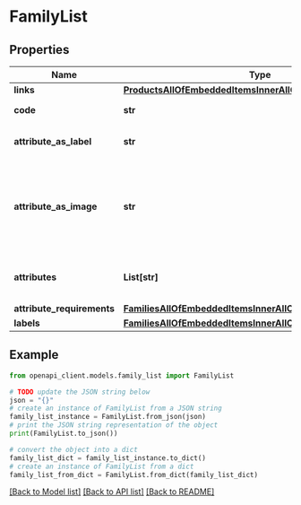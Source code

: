 # FamilyList


## Properties

Name | Type | Description | Notes
------------ | ------------- | ------------- | -------------
**links** | [**ProductsAllOfEmbeddedItemsInnerAllOfLinks**](ProductsAllOfEmbeddedItemsInnerAllOfLinks.md) |  | [optional] 
**code** | **str** | Family code | 
**attribute_as_label** | **str** | Attribute code used as label | 
**attribute_as_image** | **str** | Attribute code used as the main picture in the user interface (only since v2.0) | [optional] [default to 'null']
**attributes** | **List[str]** | Attributes codes that compose the family | [optional] 
**attribute_requirements** | [**FamiliesAllOfEmbeddedItemsInnerAllOfAttributeRequirements**](FamiliesAllOfEmbeddedItemsInnerAllOfAttributeRequirements.md) |  | [optional] 
**labels** | [**FamiliesAllOfEmbeddedItemsInnerAllOfLabels**](FamiliesAllOfEmbeddedItemsInnerAllOfLabels.md) |  | [optional] 

## Example

```python
from openapi_client.models.family_list import FamilyList

# TODO update the JSON string below
json = "{}"
# create an instance of FamilyList from a JSON string
family_list_instance = FamilyList.from_json(json)
# print the JSON string representation of the object
print(FamilyList.to_json())

# convert the object into a dict
family_list_dict = family_list_instance.to_dict()
# create an instance of FamilyList from a dict
family_list_from_dict = FamilyList.from_dict(family_list_dict)
```
[[Back to Model list]](../README.md#documentation-for-models) [[Back to API list]](../README.md#documentation-for-api-endpoints) [[Back to README]](../README.md)


